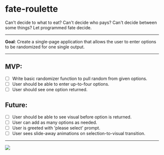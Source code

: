 # fate-roulette

Can't decide to what to eat? Can't decide who pays? Can't decide between some things? Let programmed fate decide.

--------------------------------------------------------------

 **Goal**:  Create a single-page application that allows the user to enter options to be randomized for one single output.

--------------------------------------------------------------

## MVP:
- [ ] Write basic randomizer function to pull random from given options.
- [ ] User should be able to enter up-to-four options.
- [ ] User should see one option returned.

## Future:
- [ ] User should be able to see visual before option is returned.
- [ ] User can add as many options as needed.
- [ ] User is greeted with 'please select' prompt.
- [ ] User sees slide-away animations on selection-to-visual transition.

--------------------------------------------------------------


![](https://media.giphy.com/media/dphDDCpGfzJPq/giphy.gif)